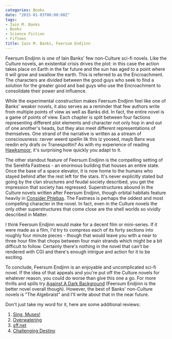 ```yaml
---
categories: Books
date: "2015-01-03T00:00:00Z"
tags:
- Iain M. Banks
- Books
- Science Fiction
- Fifteen
title: Iain M. Banks, Feersum Endjinn
---
```


Feersum Endjinn is one of Iain Banks' few non-Culture sci-fi novels. Like the Culture novels, an existential crisis drives the plot: in this case the action takes place on Earth in the far future and the sun has aged to a point where it will grow and swallow the earth. This is referred to as the Encroachment. The characters are divided between the good guys who seek to find a solution for the greater good and bad guys who use the Encroachment to consolidate their power and influence.

While the experimental construction makes Feersum Endjinn feel like one of Banks' weaker novels, it also serves as a reminder that few authors write from multiple points of view as well as Banks did. In fact, the entire novel is a game of points of view. Each chapter is split between four factions representing different plot elements and character not only hop in and out of one another's heads, but they also meet different representations of themselves. One strand of the narrative is written as a stream of consciousness: ravver weerd spellin lik this iz yoosed, mayb Banx wus reedin erly drafs ov Tranespottin? As with my experience of reading [Hawksmoor](/hawksmoor/), it's surprising how quickly you adapt to it.

The other standout feature of Feersum Endjinn is the compelling setting of the Serehfa Fastness - an enormous building that houses an entire state. Once the base of a space elevator, it is now home to the humans who stayed behind after the rest left for the stars. It's never explicitly stated but going by the clan structures and feudal society described, you get the impression that society has regressed. Superstructures abound in the Culture novels written after Feersum Endjinn, though orbital habitats feature heavily in [Consider Phlebas](/consider-phlebas-a-picaresque-in-space/). The Fastness is perhaps the oddest and most compelling character in the novel. In fact, even in the Culture novels the only other superstructures that come close are the shell worlds so vividly described in Matter.

I think Feersum Endjinn would make for a decent film or mini-series. If it were made as a film, I'd try to compress each of its forty sections into roughly four minute pieces - though that would leave you with a near to three hour film that chops between four main strands which might be a bit difficult to follow. Certainly there's nothing in the novel that can't be rendered with CGI and there's enough intrigue and action for it to be exciting.

To conclude, Feersum Endjinn is an enjoyable and uncomplicated sci-fi novel. If the idea of that appeals and you're put off the Culture novels for whatever reason, you could do worse than give this one a go. For more thrills and spills try [Against A Dark Background](/against-a-dark-background/) (Feersum Endjinn is the better novel overall though). However, the best of Banks' non-Culture novels is "The Algebraist" and I'll write about that in the near future.

Don't just take my word for it, here are some additional reviews:

  1. [Sing, Muses!](http://singmuses.wordpress.com/2013/06/21/feersum-endjinn-by-iain-m-banks/)
  2. [Overwatering](http://overwatering.org/blog/2007/08/feersum-endjinn/)
  3. [sff.net](http://www.sff.net/people/richard.horton/endjinn.htm)
  4. [Challenging Destiny](http://www.challengingdestiny.com/reviews/feersumendjinn.htm)